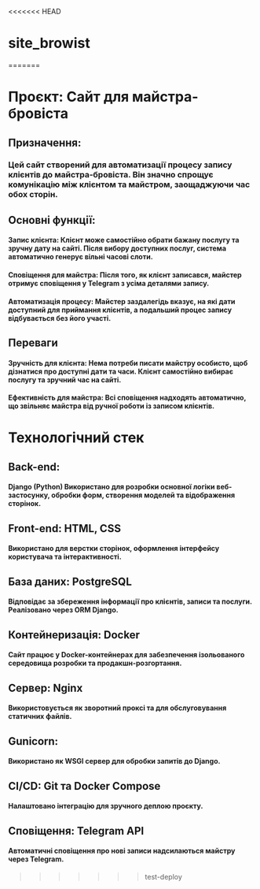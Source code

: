 <<<<<<< HEAD
# site_browist
=======
# Проєкт: Сайт для майстра-бровіста

## Призначення: 

### Цей сайт створений для автоматизації процесу запису клієнтів до майстра-бровіста. Він значно спрощує комунікацію між клієнтом та майстром, заощаджуючи час обох сторін.

## Основні функції:

#### Запис клієнта: Клієнт може самостійно обрати бажану послугу та зручну дату на сайті. Після вибору доступних послуг, система автоматично генерує вільні часові слоти.
#### Сповіщення для майстра: Після того, як клієнт записався, майстер отримує сповіщення у Telegram з усіма деталями запису.
#### Автоматизація процесу: Майстер заздалегідь вказує, на які дати доступний для приймання клієнтів, а подальший процес запису відбувається без його участі.
## Переваги
#### Зручність для клієнта: Нема потреби писати майстру особисто, щоб дізнатися про доступні дати та часи. Клієнт самостійно вибирає послугу та зручний час на сайті.
#### Ефективність для майстра: Всі сповіщення надходять автоматично, що звільняє майстра від ручної роботи із записом клієнтів.


# Технологічний стек
## Back-end:
#### Django (Python) Використано для розробки основної логіки веб-застосунку, обробки форм, створення моделей та відображення сторінок.

## Front-end: HTML, CSS
#### Використано для верстки сторінок, оформлення інтерфейсу користувача та інтерактивності.

## База даних: PostgreSQL
#### Відповідає за збереження інформації про клієнтів, записи та послуги. Реалізовано через ORM Django.

## Контейнеризація: Docker
#### Сайт працює у Docker-контейнерах для забезпечення ізольованого середовища розробки та продакшн-розгортання.

## Сервер: Nginx
#### Використовується як зворотний проксі та для обслуговування статичних файлів.

## Gunicorn:
#### Використано як WSGI сервер для обробки запитів до Django.

## CI/CD: Git та Docker Compose
#### Налаштовано інтеграцію для зручного деплою проєкту.

## Сповіщення: Telegram API
#### Автоматичні сповіщення про нові записи надсилаються майстру через Telegram.
>>>>>>> test-deploy
